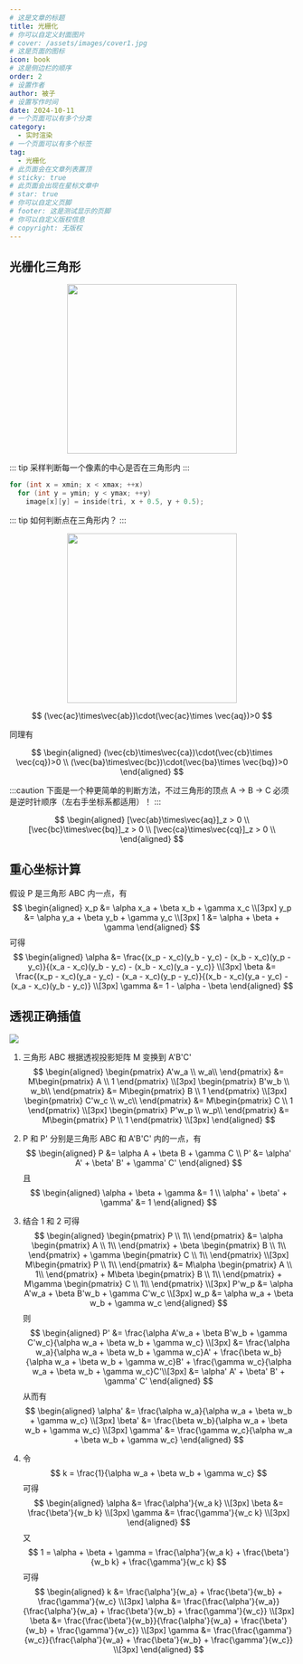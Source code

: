 ```yaml
---
# 这是文章的标题
title: 光栅化
# 你可以自定义封面图片
# cover: /assets/images/cover1.jpg
# 这是页面的图标
icon: book
# 这是侧边栏的顺序
order: 2
# 设置作者
author: 被子
# 设置写作时间
date: 2024-10-11
# 一个页面可以有多个分类
category:
  - 实时渲染
# 一个页面可以有多个标签
tag:
  - 光栅化
# 此页面会在文章列表置顶
# sticky: true
# 此页面会出现在星标文章中
# star: true
# 你可以自定义页脚
# footer: 这是测试显示的页脚
# 你可以自定义版权信息
# copyright: 无版权
---
```


## 光栅化三角形
<div style="text-align: center;">
<img src="/rtr/images/rasterize_1.png" width="300" height="300"/>
</div>

::: tip
采样判断每一个像素的中心是否在三角形内
:::

```C++
for (int x = xmin; x < xmax; ++x)
  for (int y = ymin; y < ymax; ++y)
    image[x][y] = inside(tri, x + 0.5, y + 0.5);
```

::: tip 如何判断点在三角形内？
:::
<div style="text-align: center;">
<img src="/rtr/images/rasterize_2.png" width="300" height="300"/>
</div>

$$
(\vec{ac}\times\vec{ab})\cdot(\vec{ac}\times \vec{aq})>0
$$

同理有

$$
\begin{aligned}
(\vec{cb}\times\vec{ca})\cdot(\vec{cb}\times \vec{cq})>0 \\
(\vec{ba}\times\vec{bc})\cdot(\vec{ba}\times \vec{bq})>0
\end{aligned}
$$

:::caution
下面是一个种更简单的判断方法，不过三角形的顶点 A → B → C 必须是逆时针顺序（左右手坐标系都适用）！
:::

$$
\begin{aligned}
[\vec{ab}\times\vec{aq}]_z > 0 \\
[\vec{bc}\times\vec{bq}]_z > 0 \\
[\vec{ca}\times\vec{cq}]_z > 0 \\
\end{aligned}
$$

## 重心坐标计算
假设 P 是三角形 ABC 内一点，有
$$
\begin{aligned}
x_p &= \alpha x_a + \beta x_b + \gamma x_c \\[3px]
y_p &= \alpha y_a + \beta y_b + \gamma y_c \\[3px]
1 &= \alpha + \beta + \gamma
\end{aligned}
$$
可得
$$
\begin{aligned}
\alpha &= \frac{(x_p - x_c)(y_b - y_c) - (x_b - x_c)(y_p - y_c)}{(x_a - x_c)(y_b - y_c) - (x_b - x_c)(y_a - y_c)} \\[3px]
\beta &= \frac{(x_p - x_c)(y_a - y_c) - (x_a - x_c)(y_p - y_c)}{(x_b - x_c)(y_a - y_c) - (x_a - x_c)(y_b - y_c)} \\[3px]
\gamma &= 1 - \alpha - \beta
\end{aligned}
$$

## 透视正确插值
![](/rtr/images/rasterize_3.png)

1. 三角形 ABC 根据透视投影矩阵 M 变换到 A'B'C'
$$
\begin{aligned}
\begin{pmatrix} A'w_a \\ w_a\\ \end{pmatrix} &= M\begin{pmatrix} A \\ 1 \end{pmatrix} \\[3px]
\begin{pmatrix} B'w_b \\ w_b\\ \end{pmatrix} &= M\begin{pmatrix} B \\ 1 \end{pmatrix} \\[3px]
\begin{pmatrix} C'w_c \\ w_c\\ \end{pmatrix} &= M\begin{pmatrix} C \\ 1 \end{pmatrix} \\[3px]
\begin{pmatrix} P'w_p \\ w_p\\ \end{pmatrix} &= M\begin{pmatrix} P \\ 1 \end{pmatrix} \\[3px]
\end{aligned}
$$

2. P 和 P' 分别是三角形 ABC 和 A'B'C' 内的一点，有
$$
\begin{aligned}
P &= \alpha A + \beta B + \gamma C \\
P' &= \alpha' A' + \beta' B' + \gamma' C'
\end{aligned}
$$
且
$$
\begin{aligned}
\alpha + \beta + \gamma &= 1 \\
\alpha' + \beta' + \gamma' &= 1
\end{aligned}
$$

3. 结合 1 和 2 可得
$$
\begin{aligned}
\begin{pmatrix} P \\ 1\\ \end{pmatrix} &= \alpha \begin{pmatrix} A \\ 1\\ \end{pmatrix} + \beta \begin{pmatrix} B \\ 1\\ \end{pmatrix} + \gamma \begin{pmatrix} C \\ 1\\ \end{pmatrix} \\[3px]
M\begin{pmatrix} P \\ 1\\ \end{pmatrix} &= M\alpha \begin{pmatrix} A \\ 1\\ \end{pmatrix} + M\beta \begin{pmatrix} B \\ 1\\ \end{pmatrix} + M\gamma \begin{pmatrix} C \\ 1\\ \end{pmatrix} \\[3px]
P'w_p &= \alpha A'w_a + \beta B'w_b + \gamma C'w_c \\[3px]
w_p &= \alpha w_a + \beta w_b + \gamma w_c
\end{aligned}
$$
则
$$
\begin{aligned}
P' &= \frac{\alpha A'w_a + \beta B'w_b + \gamma C'w_c}{\alpha w_a + \beta w_b + \gamma w_c} \\[3px]
&= \frac{\alpha w_a}{\alpha w_a + \beta w_b + \gamma w_c}A' + \frac{\beta w_b}{\alpha w_a + \beta w_b + \gamma w_c}B' + \frac{\gamma w_c}{\alpha w_a + \beta w_b + \gamma w_c}C'\\[3px]
&= \alpha' A' + \beta' B' + \gamma' C'
\end{aligned}
$$
从而有
$$
\begin{aligned}
\alpha' &= \frac{\alpha w_a}{\alpha w_a + \beta w_b + \gamma w_c} \\[3px]
\beta' &= \frac{\beta w_b}{\alpha w_a + \beta w_b + \gamma w_c} \\[3px]
\gamma' &= \frac{\gamma w_c}{\alpha w_a + \beta w_b + \gamma w_c}
\end{aligned}
$$

4. 令
$$
k = \frac{1}{\alpha w_a + \beta w_b + \gamma w_c}
$$
可得
$$
\begin{aligned}
\alpha &= \frac{\alpha'}{w_a k} \\[3px]
\beta &= \frac{\beta'}{w_b k} \\[3px]
\gamma &= \frac{\gamma'}{w_c k} \\[3px]
\end{aligned}
$$
又
$$
1 = \alpha + \beta + \gamma = \frac{\alpha'}{w_a k} + \frac{\beta'}{w_b k} + \frac{\gamma'}{w_c k}
$$
可得
$$
\begin{aligned}
k &= \frac{\alpha'}{w_a} + \frac{\beta'}{w_b} + \frac{\gamma'}{w_c} \\[3px]
\alpha &= \frac{\frac{\alpha'}{w_a}}{\frac{\alpha'}{w_a} + \frac{\beta'}{w_b} + \frac{\gamma'}{w_c}} \\[3px]
\beta &= \frac{\frac{\beta'}{w_b}}{\frac{\alpha'}{w_a} + \frac{\beta'}{w_b} + \frac{\gamma'}{w_c}} \\[3px]
\gamma &= \frac{\frac{\gamma'}{w_c}}{\frac{\alpha'}{w_a} + \frac{\beta'}{w_b} + \frac{\gamma'}{w_c}} \\[3px]
\end{aligned}
$$
